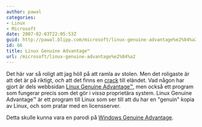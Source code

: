 ```yaml
---
author: pawal
categories:
- Linux
- Microsoft
date: 2007-02-03T22:05:53Z
guid: http://pawal.blipp.com/microsoft/linux-genuine-advantage%e2%84%a2
id: 66
title: Linux Genuine Advantage™
url: /microsoft/linux-genuine-advantage%e2%84%a2
---
```


Det här var så roligt att jag höll på att ramla av stolen. Men det roligaste är att det är på riktigt, <em>och</em> att det finns en <a href="http://thepiratebay.org/tor/3610011/Linux_Genuine_Advantage_Crack">crack</a> till eländet. Vad någon har gjort är dels webbsidan <a href="http://www.linuxgenuineadvantage.org/">Linux Genuine Advantage™</a>, men också ett program som fungerar precis som det gör i <em>vissa</em> proprietära system. Linux Genuine Advantage™ är ett program till Linux som ser till att du har en "genuin" kopia av Linux, och som pratar med en licensserver.

Detta skulle kunna vara en parodi på <a href="http://en.wikipedia.org/wiki/Windows_Genuine_Advantage">Windows Genuine Advantage</a>.